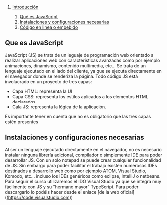 
1. [Introducción](#id1)

	1. [Qué es JavaScript](#id1)
	2. [Instalaciones y configuraciones necesarias](#id1)
	3. [Código en linea o embebido](#id1)

## Que es JavaScript

JavaScript (JS) se trata de un leguaje de programación web orientado a realizar aplicaciones web con características avanzadas como por ejemplo animaciones, dinamismo, contenido multimedia, etc... Se trata de un lenguaje ejecutado en el lado del cliente, ya que se ejecuta directamente en el navegador donde se renderiza la página. Todo código JS está involucrado en un proyecto de tres capas: 

- Capa HTML: representa la UI
- Capa CSS: representa los estilos aplicados a los elementos HTML declarados
- Cala JS: representa la lógica de la aplicación.

Es importante tener en cuenta que no es obligatorio que las tres capas estén presentes

## Instalaciones y configuraciones necesarias

Al ser un lenguaje ejecutado directamente en el navegador, no es necesario instalar ninguna librería adicional, compilador o simplemente IDE para poder desarrollar JS. Con un solo notepad se puede crear cualquier funcionalidad de JS. Sin embargo para poder facilitar el trabajo existen numerosos IDEs destinados a desarrollo web como por ejemplo ATOM, Visual Studio, Komodo, etc... incluso los IDEs genéricos como eclipse, IntelliJ o netbeans. Para seguir el curso utilizaremos el IDO Visual Studio ya que se integra muy fácilmente con JS y su "hermano mayor" TypeScript. Para poder descargarlo lo podéis hacer desde el enlace [de la web oficial] ((https://code.visualstudio.com))
